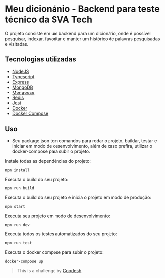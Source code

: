 # Meu dicionánio - Backend para teste técnico da SVA Tech

O projeto consiste em um backend para um dicionário, onde é possível pesquisar, indexar, favoritar e manter um histórico de palavras pesquisadas e visitadas.

## Tecnologias utilizadas

- [NodeJS](https://nodejs.org/en/)
- [Typescript](https://www.typescriptlang.org/)
- [Express](https://expressjs.com/)
- [MongoDB](https://www.mongodb.com/)
- [Mongoose](https://mongoosejs.com/)
- [Redis](https://redis.io/)
- [Jest](https://jestjs.io/)
- [Docker](https://www.docker.com/)
- [Docker Compose](https://docs.docker.com/compose/)

## Uso

- Seu package.json tem comandos para rodar o projeto, buildar, testar e iniciar em modo de desenvolvimento, além de caso prefira, utilizar o docker-compose para subir o projeto.

Instale todas as dependências do projeto:
```shell
npm install
```

Executa o build do seu projeto:
```shell
npm run build
```

Executa o build do seu projeto e inicia o projeto em modo de produção:
```shell
npm start
```

Executa seu projeto em modo de desenvolvimento:
```shell
npm run dev
```

Executa todos os testes automatizados do seu projeto:
```shell
npm run test
```

Executa o docker compose para subir o projeto:
```shell
docker-compose up
```

> This is a challenge by [Coodesh](https://coodesh.com/)